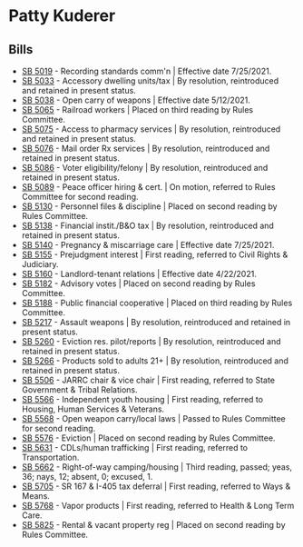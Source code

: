 # Patty Kuderer
## Bills
* [SB 5019](/bill/2021-22/sb/5019/) - Recording standards comm'n | Effective date 7/25/2021.
* [SB 5033](/bill/2021-22/sb/5033/) - Accessory dwelling units/tax | By resolution, reintroduced and retained in present status.
* [SB 5038](/bill/2021-22/sb/5038/) - Open carry of weapons | Effective date 5/12/2021.
* [SB 5065](/bill/2021-22/sb/5065/) - Railroad workers | Placed on third reading by Rules Committee.
* [SB 5075](/bill/2021-22/sb/5075/) - Access to pharmacy services | By resolution, reintroduced and retained in present status.
* [SB 5076](/bill/2021-22/sb/5076/) - Mail order Rx services | By resolution, reintroduced and retained in present status.
* [SB 5086](/bill/2021-22/sb/5086/) - Voter eligibility/felony | By resolution, reintroduced and retained in present status.
* [SB 5089](/bill/2021-22/sb/5089/) - Peace officer hiring & cert. | On motion, referred to Rules Committee for second reading.
* [SB 5130](/bill/2021-22/sb/5130/) - Personnel files & discipline | Placed on second reading by Rules Committee.
* [SB 5138](/bill/2021-22/sb/5138/) - Financial instit./B&O tax | By resolution, reintroduced and retained in present status.
* [SB 5140](/bill/2021-22/sb/5140/) - Pregnancy & miscarriage care | Effective date 7/25/2021.
* [SB 5155](/bill/2021-22/sb/5155/) - Prejudgment interest | First reading, referred to Civil Rights & Judiciary.
* [SB 5160](/bill/2021-22/sb/5160/) - Landlord-tenant relations | Effective date 4/22/2021.
* [SB 5182](/bill/2021-22/sb/5182/) - Advisory votes | Placed on second reading by Rules Committee.
* [SB 5188](/bill/2021-22/sb/5188/) - Public financial cooperative | Placed on third reading by Rules Committee.
* [SB 5217](/bill/2021-22/sb/5217/) - Assault weapons | By resolution, reintroduced and retained in present status.
* [SB 5260](/bill/2021-22/sb/5260/) - Eviction res. pilot/reports | By resolution, reintroduced and retained in present status.
* [SB 5266](/bill/2021-22/sb/5266/) - Products sold to adults 21+ | By resolution, reintroduced and retained in present status.
* [SB 5506](/bill/2021-22/sb/5506/) - JARRC chair & vice chair | First reading, referred to State Government & Tribal Relations.
* [SB 5566](/bill/2021-22/sb/5566/) - Independent youth housing | First reading, referred to Housing, Human Services & Veterans.
* [SB 5568](/bill/2021-22/sb/5568/) - Open weapon carry/local laws | Passed to Rules Committee for second reading.
* [SB 5576](/bill/2021-22/sb/5576/) - Eviction | Placed on second reading by Rules Committee.
* [SB 5631](/bill/2021-22/sb/5631/) - CDLs/human trafficking | First reading, referred to Transportation.
* [SB 5662](/bill/2021-22/sb/5662/) - Right-of-way camping/housing | Third reading, passed; yeas, 36; nays, 12; absent, 0; excused, 1.
* [SB 5705](/bill/2021-22/sb/5705/) - SR 167 & I-405 tax deferral | First reading, referred to Ways & Means.
* [SB 5768](/bill/2021-22/sb/5768/) - Vapor products | First reading, referred to Health & Long Term Care.
* [SB 5825](/bill/2021-22/sb/5825/) - Rental & vacant property reg | Placed on second reading by Rules Committee.
